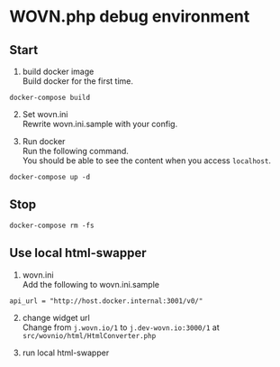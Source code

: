 # WOVN.php debug environment

## Start
1. build docker image  
Build docker for the first time.
```
docker-compose build
```

2. Set wovn.ini  
Rewrite wovn.ini.sample with your config.

3. Run docker  
Run the following command.  
You should be able to see the content when you access `localhost`.
```
docker-compose up -d
```

## Stop
```
docker-compose rm -fs
```

## Use local html-swapper
1. wovn.ini  
Add the following to wovn.ini.sample
```
api_url = "http://host.docker.internal:3001/v0/"
```

2. change widget url  
Change from `j.wovn.io/1` to `j.dev-wovn.io:3000/1` at `src/wovnio/html/HtmlConverter.php`

3. run local html-swapper  
